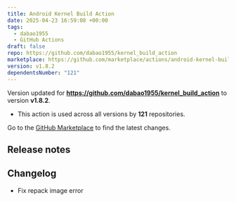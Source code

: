 ```yaml
---
title: Android Kernel Build Action
date: 2025-04-23 16:59:08 +00:00
tags:
  - dabao1955
  - GitHub Actions
draft: false
repo: https://github.com/dabao1955/kernel_build_action
marketplace: https://github.com/marketplace/actions/android-kernel-build-action
version: v1.8.2
dependentsNumber: "121"
---
```



Version updated for **https://github.com/dabao1955/kernel_build_action** to version **v1.8.2**.
- This action is used across all versions by **121** repositories.

Go to the [GitHub Marketplace](https://github.com/marketplace/actions/android-kernel-build-action) to find the latest changes.

## Release notes

## Changelog

- Fix repack image error
